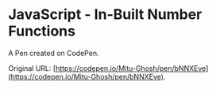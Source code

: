# JavaScript - In-Built Number Functions 

A Pen created on CodePen.

Original URL: [https://codepen.io/Mitu-Ghosh/pen/bNNXEve](https://codepen.io/Mitu-Ghosh/pen/bNNXEve).

